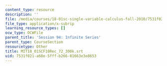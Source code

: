 ```yaml
---
content_type: resource
description: ''
file: /media/courses/18-01sc-single-variable-calculus-fall-2010/7531f021a68e5fffb26681663e3e8653_MIT18_01SCF10Rec_72_300k.vtt
file_type: application/x-subrip
learning_resource_types: []
ocw_type: OCWFile
parent_title: 'Session 94: Infinite Series'
parent_type: CourseSection
resourcetype: Other
title: MIT18_01SCF10Rec_72_300k.srt
uid: 7531f021-a68e-5fff-b266-81663e3e8653
---
```

